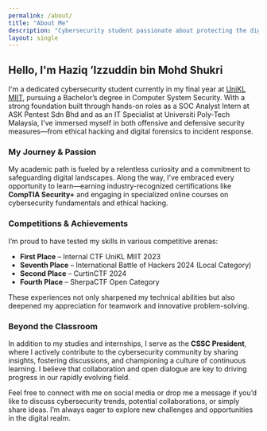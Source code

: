 ```yaml
---
permalink: /about/
title: "About Me"
description: "Cybersecurity student passionate about protecting the digital frontier, blending academic excellence with hands-on experience in SOC operations and ethical hacking."
layout: single
---
```


## Hello, I'm Haziq ’Izzuddin bin Mohd Shukri

I'm a dedicated cybersecurity student currently in my final year at [UniKL MIIT](https://miit.unikl.edu.my/), pursuing a Bachelor’s degree in Computer System Security. With a strong foundation built through hands-on roles as a SOC Analyst Intern at ASK Pentest Sdn Bhd and as an IT Specialist at Universiti Poly-Tech Malaysia, I've immersed myself in both offensive and defensive security measures—from ethical hacking and digital forensics to incident response.

### My Journey & Passion

My academic path is fueled by a relentless curiosity and a commitment to safeguarding digital landscapes. Along the way, I’ve embraced every opportunity to learn—earning industry-recognized certifications like **CompTIA Security+** and engaging in specialized online courses on cybersecurity fundamentals and ethical hacking. 

### Competitions & Achievements

I’m proud to have tested my skills in various competitive arenas:
- **First Place** – Internal CTF UniKL MIIT 2023
- **Seventh Place** – International Battle of Hackers 2024 (Local Category)
- **Second Place** – CurtinCTF 2024
- **Fourth Place** – SherpaCTF Open Category

These experiences not only sharpened my technical abilities but also deepened my appreciation for teamwork and innovative problem-solving.

### Beyond the Classroom

In addition to my studies and internships, I serve as the **CSSC President**, where I actively contribute to the cybersecurity community by sharing insights, fostering discussions, and championing a culture of continuous learning. I believe that collaboration and open dialogue are key to driving progress in our rapidly evolving field.

Feel free to connect with me on social media or drop me a message if you’d like to discuss cybersecurity trends, potential collaborations, or simply share ideas. I’m always eager to explore new challenges and opportunities in the digital realm.
